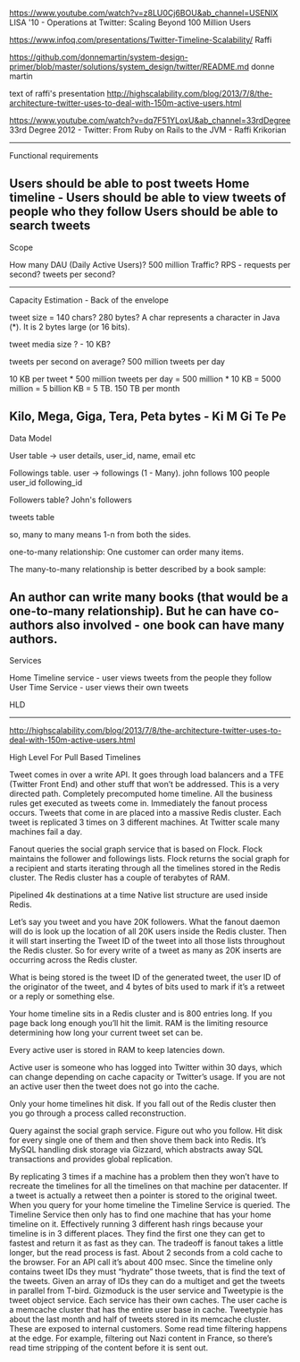 https://www.youtube.com/watch?v=z8LU0Cj6BOU&ab_channel=USENIX LISA '10 - Operations at Twitter: Scaling Beyond 100 Million Users

https://www.infoq.com/presentations/Twitter-Timeline-Scalability/ Raffi

https://github.com/donnemartin/system-design-primer/blob/master/solutions/system_design/twitter/README.md donne martin

text of raffi's presentation
http://highscalability.com/blog/2013/7/8/the-architecture-twitter-uses-to-deal-with-150m-active-users.html

https://www.youtube.com/watch?v=dq7F51YLoxU&ab_channel=33rdDegree
 33rd Degree 2012 - Twitter: From Ruby on Rails to the JVM - Raffi Krikorian 

 
--------
Functional requirements

Users should be able to post tweets
Home timeline - Users should be able to view tweets of people who they follow
Users should be able to search tweets
---
Scope

How many DAU (Daily Active Users)? 500 million
Traffic?
RPS - requests per second?
tweets per second?

---
Capacity Estimation - Back of the envelope

tweet size = 140 chars? 280 bytes? A char represents a character in Java (*). It is 2 bytes large (or 16 bits).

tweet media size ? - 10 KB?

tweets per second on average? 500 million tweets per day

10 KB per tweet * 500 million tweets per day = 500 million * 10 KB = 5000 million = 5 billion KB = 5 TB. 150 TB per month

Kilo, Mega, Giga, Tera, Peta bytes - Ki M Gi Te Pe
---

Data Model

User table -> user details, user_id, name, email etc

Followings table. user -> followings (1 - Many). john follows 100 people user_id following_id

Followers table? John's followers

tweets table

so, many to many means 1-n from both the sides.

one-to-many relationship: One customer can order many items.

The many-to-many relationship is better described by a book sample:

An author can write many books (that would be a one-to-many relationship). But he can have co-authors also involved - one book can have many authors.
----

Services

Home Timeline service - user views tweets from the people they follow User Time Service - user views their own tweets

HLD

---
http://highscalability.com/blog/2013/7/8/the-architecture-twitter-uses-to-deal-with-150m-active-users.html

High Level For Pull Based Timelines

Tweet comes in over a write API. It goes through load balancers and a TFE (Twitter Front End) and other stuff that won’t be addressed.
This is a very directed path. Completely precomputed home timeline. All the business rules get executed as tweets come in.
Immediately the fanout process occurs. Tweets that come in are placed into a massive Redis cluster. Each tweet is replicated 3 times on 3 different machines. At Twitter scale many machines fail a day.

Fanout queries the social graph service that is based on Flock. Flock maintains the follower and followings lists.
Flock returns the social graph for a recipient and starts iterating through all the timelines stored in the Redis cluster.
The Redis cluster has a couple of terabytes of RAM.

Pipelined 4k destinations at a time
Native list structure are used inside Redis.

Let’s say you tweet and you have 20K followers. What the fanout daemon will do is look up the location of all 20K users inside the Redis cluster. Then it will start inserting the Tweet ID of the tweet into all those lists throughout the Redis cluster. So for every write of a tweet as many as 20K inserts are occurring across the Redis cluster.

What is being stored is the tweet ID of the generated tweet, the user ID of the originator of the tweet, and 4 bytes of bits used to mark if it’s a retweet or a reply or something else.

Your home timeline sits in a Redis cluster and is 800 entries long. If you page back long enough you’ll hit the limit. RAM is the limiting resource determining how long your current tweet set can be.

Every active user is stored in RAM to keep latencies down.

Active user is someone who has logged into Twitter within 30 days, which can change depending on cache capacity or Twitter’s usage.
If you are not an active user then the tweet does not go into the cache.

Only your home timelines hit disk.
If you fall out of the Redis cluster then you go through a process called reconstruction.

Query against the social graph service. Figure out who you follow. Hit disk for every single one of them and then shove them back into Redis.
It’s MySQL handling disk storage via Gizzard, which abstracts away SQL transactions and provides global replication.

By replicating 3 times if a machine has a problem then they won’t have to recreate the timelines for all the timelines on that machine per datacenter.
If a tweet is actually a retweet then a pointer is stored to the original tweet.
When you query for your home timeline the Timeline Service is queried. The Timeline Service then only has to find one machine that has your home timeline on it.
Effectively running 3 different hash rings because your timeline is in 3 different places.
They find the first one they can get to fastest and return it as fast as they can.
The tradeoff is fanout takes a little longer, but the read process is fast. About 2 seconds from a cold cache to the browser. For an API call it’s about 400 msec.
Since the timeline only contains tweet IDs they must “hydrate” those tweets, that is find the text of the tweets. Given an array of IDs they can do a multiget and get the tweets in parallel from T-bird.
Gizmoduck is the user service and Tweetypie is the tweet object service. Each service has their own caches. The user cache is a memcache cluster that has the entire user base in cache. Tweetypie has about the last month and half of tweets stored in its memcache cluster. These are exposed to internal customers.
Some read time filtering happens at the edge. For example, filtering out Nazi content in France, so there’s read time stripping of the content before it is sent out.
